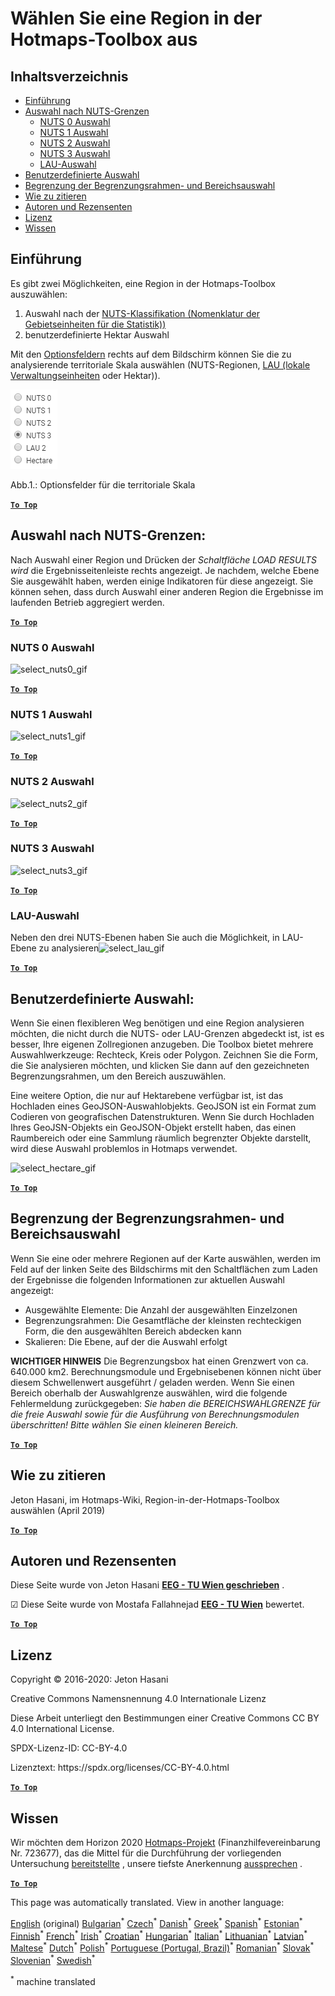 <h1><a class="anchor" id="select-a-region-in-the-hotmaps-toolbox" href="#select-a-region-in-the-hotmaps-toolbox"><i class="fa fa-link"></i></a>Wählen Sie eine Region in der Hotmaps-Toolbox aus</h1><h2><a class="anchor" id="table-of-contents" href="#table-of-contents"><i class="fa fa-link"></i></a> Inhaltsverzeichnis</h2><ul><li> <a href="#introduction">Einführung</a></li><li> <a href="#selection-by-nuts-boundaries">Auswahl nach NUTS-Grenzen</a><ul><li> <a href="#selection-by-nuts-boundaries_nuts-0-selection">NUTS 0 Auswahl</a></li><li> <a href="#selection-by-nuts-boundaries_nuts-1-selection">NUTS 1 Auswahl</a></li><li> <a href="#selection-by-nuts-boundaries_nuts-2-selection">NUTS 2 Auswahl</a></li><li> <a href="#selection-by-nuts-boundaries_nuts-3-selection">NUTS 3 Auswahl</a></li><li> <a href="#selection-by-nuts-boundaries_lau-selection">LAU-Auswahl</a></li></ul></li><li> <a href="#custom-selection">Benutzerdefinierte Auswahl</a></li><li> <a href="#bounding-box-and-area-selection-limit">Begrenzung der Begrenzungsrahmen- und Bereichsauswahl</a></li><li> <a href="#how-to-cite">Wie zu zitieren</a></li><li> <a href="#authors-and-reviewers">Autoren und Rezensenten</a></li><li> <a href="#license">Lizenz</a></li><li> <a href="#acknowledgement">Wissen</a></li></ul><h2><a class="anchor" id="introduction" href="#introduction"><i class="fa fa-link"></i></a> Einführung</h2><p> Es gibt zwei Möglichkeiten, eine Region in der Hotmaps-Toolbox auszuwählen:</p><ol><li> Auswahl nach der <a href="https://ec.europa.eu/eurostat/web/nuts/background">NUTS-Klassifikation (Nomenklatur der Gebietseinheiten für die Statistik))</a></li><li> benutzerdefinierte Hektar Auswahl</li></ol><p> Mit den <a href="#fig1">Optionsfeldern</a> rechts auf dem Bildschirm können Sie die zu analysierende territoriale Skala auswählen (NUTS-Regionen, <a href="https://ec.europa.eu/eurostat/web/nuts/local-administrative-units">LAU (lokale Verwaltungseinheiten</a> oder Hektar)).</p><p><a name="Fig1"><img alt="radio_buttons_png" src="../images/general_tool_functionalities_and_structure/radio_buttons.png"/></a></p><p> Abb.1.: Optionsfelder für die territoriale Skala</p><p> <a href="#table-of-contents"><strong><code>To Top</code></strong></a></p><h2><a class="anchor" id="selection-by-nuts-boundaries-" href="#selection-by-nuts-boundaries-"><i class="fa fa-link"></i></a> Auswahl nach NUTS-Grenzen:</h2><p> Nach Auswahl einer Region und Drücken der <em>Schaltfläche LOAD RESULTS wird</em> die Ergebnisseitenleiste rechts angezeigt. Je nachdem, welche Ebene Sie ausgewählt haben, werden einige Indikatoren für diese angezeigt. Sie können sehen, dass durch Auswahl einer anderen Region die Ergebnisse im laufenden Betrieb aggregiert werden.</p><p> <a href="#table-of-contents"><strong><code>To Top</code></strong></a></p><h3><a class="anchor" id="nuts-0-selection" href="#nuts-0-selection"><i class="fa fa-link"></i></a> NUTS 0 Auswahl</h3><img alt="select_nuts0_gif" src="https://wiki.hotmaps.hevs.ch/images/general_tool_functionalities_and_structure/selecting_nuts0.gif"/><p> <a href="#table-of-contents"><strong><code>To Top</code></strong></a></p><h3><a class="anchor" id="nuts-1-selection" href="#nuts-1-selection"><i class="fa fa-link"></i></a> NUTS 1 Auswahl</h3><img alt="select_nuts1_gif" src="https://wiki.hotmaps.hevs.ch/images/general_tool_functionalities_and_structure/selecting_nuts1.gif"/><p> <a href="#table-of-contents"><strong><code>To Top</code></strong></a></p><h3><a class="anchor" id="nuts-2-selection" href="#nuts-2-selection"><i class="fa fa-link"></i></a> NUTS 2 Auswahl</h3><img alt="select_nuts2_gif" src="https://wiki.hotmaps.hevs.ch/images/general_tool_functionalities_and_structure/selecting_nuts2.gif"/><p> <a href="#table-of-contents"><strong><code>To Top</code></strong></a></p><h3><a class="anchor" id="nuts-3-selection" href="#nuts-3-selection"><i class="fa fa-link"></i></a> NUTS 3 Auswahl</h3><img alt="select_nuts3_gif" src="https://wiki.hotmaps.hevs.ch/images/general_tool_functionalities_and_structure/selecting_nuts3.gif"/><p> <a href="#table-of-contents"><strong><code>To Top</code></strong></a></p><h3><a class="anchor" id="lau-selection" href="#lau-selection"><i class="fa fa-link"></i></a> LAU-Auswahl</h3><p> Neben den drei NUTS-Ebenen haben Sie auch die Möglichkeit, in LAU-Ebene zu analysieren<img alt="select_lau_gif" src="../images/general_tool_functionalities_and_structure/selecting_lau.gif"/></p><p> <a href="#table-of-contents"><strong><code>To Top</code></strong></a></p><h2><a class="anchor" id="custom-selection-" href="#custom-selection-"><i class="fa fa-link"></i></a> Benutzerdefinierte Auswahl:</h2><p> Wenn Sie einen flexibleren Weg benötigen und eine Region analysieren möchten, die nicht durch die NUTS- oder LAU-Grenzen abgedeckt ist, ist es besser, Ihre eigenen Zollregionen anzugeben. Die Toolbox bietet mehrere Auswahlwerkzeuge: Rechteck, Kreis oder Polygon. Zeichnen Sie die Form, die Sie analysieren möchten, und klicken Sie dann auf den gezeichneten Begrenzungsrahmen, um den Bereich auszuwählen.</p><p> Eine weitere Option, die nur auf Hektarebene verfügbar ist, ist das Hochladen eines GeoJSON-Auswahlobjekts. GeoJSON ist ein Format zum Codieren von geografischen Datenstrukturen. Wenn Sie durch Hochladen Ihres GeoJSN-Objekts ein GeoJSON-Objekt erstellt haben, das einen Raumbereich oder eine Sammlung räumlich begrenzter Objekte darstellt, wird diese Auswahl problemlos in Hotmaps verwendet.</p><p><img alt="select_hectare_gif" src="../images/general_tool_functionalities_and_structure/selecting_hectare.gif"/></p><p> <a href="#table-of-contents"><strong><code>To Top</code></strong></a></p><h2><a class="anchor" id="bounding-box-and-area-selection-limit" href="#bounding-box-and-area-selection-limit"><i class="fa fa-link"></i></a> Begrenzung der Begrenzungsrahmen- und Bereichsauswahl</h2><p> Wenn Sie eine oder mehrere Regionen auf der Karte auswählen, werden im Feld auf der linken Seite des Bildschirms mit den Schaltflächen zum Laden der Ergebnisse die folgenden Informationen zur aktuellen Auswahl angezeigt:</p><ul><li> Ausgewählte Elemente: Die Anzahl der ausgewählten Einzelzonen</li><li> Begrenzungsrahmen: Die Gesamtfläche der kleinsten rechteckigen Form, die den ausgewählten Bereich abdecken kann</li><li> Skalieren: Die Ebene, auf der die Auswahl erfolgt</li></ul><p> <strong>WICHTIGER HINWEIS</strong> Die Begrenzungsbox hat einen Grenzwert von ca. 640.000 km2. Berechnungsmodule und Ergebnisebenen können nicht über diesem Schwellenwert ausgeführt / geladen werden. Wenn Sie einen Bereich oberhalb der Auswahlgrenze auswählen, wird die folgende Fehlermeldung zurückgegeben: <em>Sie haben die BEREICHSWAHLGRENZE für die freie Auswahl sowie für die Ausführung von Berechnungsmodulen überschritten! Bitte wählen Sie einen kleineren Bereich.</em></p><p> <a href="#table-of-contents"><strong><code>To Top</code></strong></a></p><h2><a class="anchor" id="how-to-cite" href="#how-to-cite"><i class="fa fa-link"></i></a> Wie zu zitieren</h2><p> Jeton Hasani, im Hotmaps-Wiki, Region-in-der-Hotmaps-Toolbox auswählen (April 2019)</p><p> <a href="#table-of-contents"><strong><code>To Top</code></strong></a></p><h2><a class="anchor" id="authors-and-reviewers" href="#authors-and-reviewers"><i class="fa fa-link"></i></a> Autoren und Rezensenten</h2><p> Diese Seite wurde von Jeton Hasani <strong><a href="https://eeg.tuwien.ac.at/">EEG - TU Wien geschrieben</a></strong> .</p><p> ☑ Diese Seite wurde von Mostafa Fallahnejad <strong><a href="https://eeg.tuwien.ac.at/">EEG - TU Wien</a></strong> bewertet.</p><p> <a href="#table-of-contents"><strong><code>To Top</code></strong></a></p><h2><a class="anchor" id="license" href="#license"><i class="fa fa-link"></i></a> Lizenz</h2><p> Copyright © 2016-2020: Jeton Hasani</p><p> Creative Commons Namensnennung 4.0 Internationale Lizenz</p><p> Diese Arbeit unterliegt den Bestimmungen einer Creative Commons CC BY 4.0 International License.</p><p> SPDX-Lizenz-ID: CC-BY-4.0</p><p> Lizenztext: https://spdx.org/licenses/CC-BY-4.0.html</p><p><ins> <code><strong><a href="#hotmaps-toolbox">To Top</a></strong></code></ins></p><h2><a class="anchor" id="acknowledgement" href="#acknowledgement"><i class="fa fa-link"></i></a> Wissen</h2><p> Wir möchten dem Horizon 2020 <a href="https://www.hotmaps-project.eu">Hotmaps-Projekt</a> (Finanzhilfevereinbarung Nr. 723677), das die Mittel für die Durchführung der vorliegenden Untersuchung <a href="https://www.hotmaps-project.eu">bereitstellte</a> , unsere tiefste Anerkennung <a href="https://www.hotmaps-project.eu">aussprechen</a> .</p><p> <a href="#table-of-contents"><strong><code>To Top</code></strong></a></p>

























<!--- THIS IS A SUPER UNIQUE IDENTIFIER -->

This page was automatically translated. View in another language:

[English](../en/Select-a-region-in-the-Hotmaps-toolbox) (original) [Bulgarian](../bg/Select-a-region-in-the-Hotmaps-toolbox)<sup>\*</sup> [Czech](../cs/Select-a-region-in-the-Hotmaps-toolbox)<sup>\*</sup> [Danish](../da/Select-a-region-in-the-Hotmaps-toolbox)<sup>\*</sup>  [Greek](../el/Select-a-region-in-the-Hotmaps-toolbox)<sup>\*</sup> [Spanish](../es/Select-a-region-in-the-Hotmaps-toolbox)<sup>\*</sup> [Estonian](../et/Select-a-region-in-the-Hotmaps-toolbox)<sup>\*</sup> [Finnish](../fi/Select-a-region-in-the-Hotmaps-toolbox)<sup>\*</sup> [French](../fr/Select-a-region-in-the-Hotmaps-toolbox)<sup>\*</sup> [Irish](../ga/Select-a-region-in-the-Hotmaps-toolbox)<sup>\*</sup> [Croatian](../hr/Select-a-region-in-the-Hotmaps-toolbox)<sup>\*</sup> [Hungarian](../hu/Select-a-region-in-the-Hotmaps-toolbox)<sup>\*</sup> [Italian](../it/Select-a-region-in-the-Hotmaps-toolbox)<sup>\*</sup> [Lithuanian](../lt/Select-a-region-in-the-Hotmaps-toolbox)<sup>\*</sup> [Latvian](../lv/Select-a-region-in-the-Hotmaps-toolbox)<sup>\*</sup> [Maltese](../mt/Select-a-region-in-the-Hotmaps-toolbox)<sup>\*</sup> [Dutch](../nl/Select-a-region-in-the-Hotmaps-toolbox)<sup>\*</sup> [Polish](../pl/Select-a-region-in-the-Hotmaps-toolbox)<sup>\*</sup> [Portuguese (Portugal, Brazil)](../pt/Select-a-region-in-the-Hotmaps-toolbox)<sup>\*</sup> [Romanian](../ro/Select-a-region-in-the-Hotmaps-toolbox)<sup>\*</sup> [Slovak](../sk/Select-a-region-in-the-Hotmaps-toolbox)<sup>\*</sup> [Slovenian](../sl/Select-a-region-in-the-Hotmaps-toolbox)<sup>\*</sup> [Swedish](../sv/Select-a-region-in-the-Hotmaps-toolbox)<sup>\*</sup> 

<sup>\*</sup> machine translated
